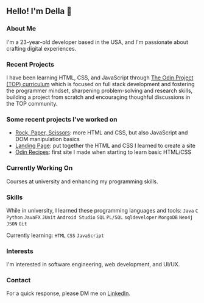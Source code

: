 ## Hello! I'm Della 👋

### About Me
I'm a 23-year-old developer based in the USA, and I'm passionate about crafting digital experiences.

### Recent Projects
I have been learning HTML, CSS, and JavaScript through [The Odin Project (TOP) curriculum](https://github.com/TheOdinProject/curriculum) which is focused on full stack development and fostering the programmer mindset, sharpening problem-solving and research skills, building a project from scratch and encouraging thoughful discussions in the TOP community.

### Some recent projects I've worked on
- [Rock, Paper, Scissors](https://dmaret.github.io/rock-paper-scissors/): more HTML and CSS, but also JavaScript and DOM manipulation basics
- [Landing Page](https://dmaret.github.io/landing-page/): put together the HTML and CSS I learned to create a site
- [Odin Recipes](https://dmaret.github.io/odin-recipes/): first site I made when starting to learn basic HTML/CSS

### Currently Working On
Courses at university and enhancing my programming skills.

### Skills
While in university, I learned these programming languages and tools:
`Java` `C` `Python` `JavaFX` `JUnit` `Android Studio` `SQL` `PL/SQL` `sqldeveloper` `MongoDB` `Neo4j` `JSON` `Git`

Currently learning: `HTML` `CSS` `JavaScript`

### Interests
I'm interested in software engineering, web development, and UI/UX.

### Contact
For a quick response, please DM me on [LinkedIn](https://www.linkedin.com/in/m-della/).
